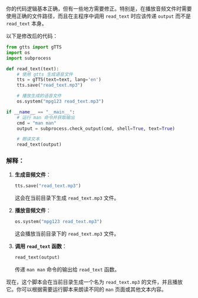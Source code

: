 你的代码逻辑基本正确，但有一些地方需要修正。特别是，在播放音频文件时需要使用正确的文件路径，而且在主程序中调用 `read_text` 时应该传递 `output` 而不是 `read_text` 本身。

以下是修改后的代码：

```python
from gtts import gTTS
import os
import subprocess

def read_text(text):
    # 使用 gtts 生成语音文件
    tts = gTTS(text=text, lang='en')
    tts.save("read_text.mp3")

    # 播放生成的语音文件
    os.system("mpg123 read_text.mp3")

if __name__ == "__main__":
    # 运行 man 命令并获取输出
    cmd = "man man"
    output = subprocess.check_output(cmd, shell=True, text=True)

    # 朗读文本
    read_text(output)
```

### 解释：

1. **生成音频文件**：
   ```python
   tts.save("read_text.mp3")
   ```
   这会在当前目录下生成 `read_text.mp3` 文件。

2. **播放音频文件**：
   ```python
   os.system("mpg123 read_text.mp3")
   ```
   这会播放当前目录下的 `read_text.mp3` 文件。

3. **调用 `read_text` 函数**：
   ```python
   read_text(output)
   ```
   传递 `man man` 命令的输出给 `read_text` 函数。

现在，这个脚本会在当前目录生成一个名为 `read_text.mp3` 的文件，并且播放它。你可以根据需要运行脚本来朗读不同的 `man` 页面或其他文本内容。
